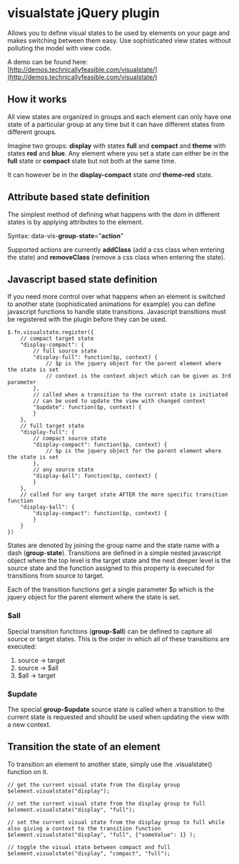 # visualstate jQuery plugin
Allows you to define visual states to be used by elements on your page and makes switching between them easy. 
Use sophisticated view states without polluting the model with view code.

A demo can be found here:
[http://demos.technicallyfeasible.com/visualstate/](http://demos.technicallyfeasible.com/visualstate/)


## How it works
All view states are organized in groups and each element can only have one state of a particular group at any time but it can have different states from different groups.

Imagine two groups: __display__ with states __full__ and __compact__ and __theme__ with states __red__ and __blue__. 
Any element where you set a state can either be in the __full__ state or __compact__ state but not both at the same time. 

It can however be in the __display-compact__ state _and_ __theme-red__ state.


## Attribute based state definition
The simplest method of defining what happens with the dom in different states is by applying attributes to the element.

Syntax: data-vis-__group__-__state__="__action__"

Supported actions are currently __addClass__ (add a css class when entering the state) and __removeClass__ (remove a css class when entering the state).


## Javascript based state definition
If you need more control over what happens when an element is switched to another state (sophisticated animations for example) you can define javascript functions to handle state transitions. Javascript transitions must be registered with the plugin before they can be used.

	$.fn.visualstate.register({
		// compact target state
		"display-compact": {
			// full source state
			"display-full": function($p, context) {
				// $p is the jquery object for the parent element where the state is set
				// context is the context object which can be given as 3rd parameter
			},
			// called when a transition to the current state is initiated
			// can be used to update the view with changed context
			"$update": function($p, context) {
			}
		},
		// full target state
		"display-full": {
			// compact source state
			"display-compact": function($p, context) {
				// $p is the jquery object for the parent element where the state is set
			},
			// any source state
			"display-$all": function($p, context) {
			}
		},
		// called for any target state AFTER the more specific transition function
		"display-$all": {
			"display-compact": function($p, context) {
			}
		}
	})

States are denoted by joining the group name and the state name with a dash (__group__-__state__).
Transitions are defined in a simple nested javascript object where the top level is the target state and 
the next deeper level is the source state and the function assigned to this property is executed for transitions from source to target.

Each of the transition functions get a single parameter $p which is the jquery object for the parent element where the state is set.

### $all

Special transition functions (__group-$all__) can be defined to capture all source or target states. This is the order in which all of these transitions are executed:

1. source -> target
2. source -> $all
3. $all -> target

### $update

The special __group-$update__ source state is called when a transition to the current state is requested and should be used when updating the view with a new context.


## Transition the state of an element
To transition an element to another state, simply use the .visualstate() function on it.

	// get the current visual state from the display group
	$element.visualstate("display");

	// set the current visual state from the display group to full
	$element.visualstate("display", "full");

	// set the current visual state from the display group to full while also giving a context to the transition function
	$element.visualstate("display", "full", {"someValue": 1} );

	// toggle the visual state between compact and full
	$element.visualstate("display", "compact", "full");
